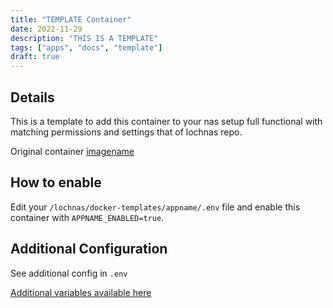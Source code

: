 ```yaml
---
title: "TEMPLATE Container"
date: 2022-11-29
description: "THIS IS A TEMPLATE"
tags: ["apps", "docs", "template"]
draft: true
---
```


## Details

This is a template to add this container to your nas setup full functional with matching permissions and settings that of lochnas repo.

Original container [imagename](https://hub.docker.com/r/)

## How to enable

Edit your `/lochnas/docker-templates/appname/.env` file and enable this container with `APPNAME_ENABLED=true`. 

## Additional Configuration

See additional config in `.env`

[Additional variables available here](https://hub.docker.com/)